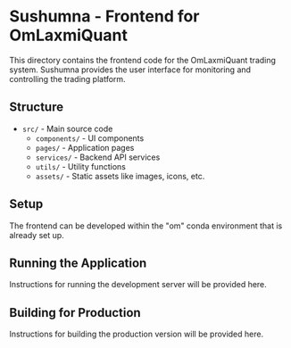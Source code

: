 # Sushumna - Frontend for OmLaxmiQuant

This directory contains the frontend code for the OmLaxmiQuant trading system. Sushumna provides the user interface for monitoring and controlling the trading platform.

## Structure

- `src/` - Main source code
  - `components/` - UI components 
  - `pages/` - Application pages
  - `services/` - Backend API services
  - `utils/` - Utility functions
  - `assets/` - Static assets like images, icons, etc.

## Setup

The frontend can be developed within the "om" conda environment that is already set up.

## Running the Application

Instructions for running the development server will be provided here.

## Building for Production

Instructions for building the production version will be provided here.